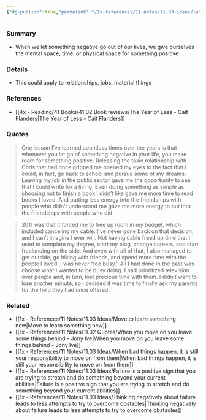 ```yaml
---
{"dg-publish":true,"permalink":"/1x-references/11-notes/11-03-ideas/letting-something-negative-go-out-of-our-lives-leaves-space-for-something-positive/","title":"Letting something negative go out of our lives leaves space for something positive","created":"2024-08-08T21:10:57.973+03:00","updated":"2024-08-09T06:18:04.420+03:00"}
---
```



### Summary
- When we let something negative go out of our lives, we give ourselves the mental space, time, or physical space for something positive

### Details
- This could apply to relationships, jobs, material things

### References
- [[4x - Reading/41 Books/41.02 Book reviews/The Year of Less - Cait Flanders\|The Year of Less - Cait Flanders]]

### Quotes
> One lesson I’ve learned countless times over the years is that whenever you let go of something negative in your life, you make room for something positive. Releasing the toxic relationship with Chris that had once gripped me opened my eyes to the fact that I could, in fact, go back to school and pursue some of my dreams. Leaving my job in the public sector gave me the opportunity to see that I could write for a living. Even doing something as simple as choosing not to finish a book I didn’t like gave me more time to read books I loved. And putting less energy into the friendships with people who didn’t understand me gave me more energy to put into the friendships with people who did.

> 2011 was that it forced me to free up room in my budget, which included canceling my cable. I’ve never gone back on that decision, and I can’t imagine I ever will. Not having cable freed up time that I used to complete my degree, start my blog, change careers, and start freelancing on the side. And even with all of that, I also managed to get outside, go hiking with friends, and spend more time with the people I loved. I was never “too busy.” All I had done in the past was choose what I wanted to be busy doing. I had prioritized television over people and, in turn, lost precious time with them. I didn’t want to lose another minute, so I decided it was time to finally ask my parents for the help they had once offered.


### Related
- [[1x - References/11 Notes/11.03 Ideas/Move to learn something new\|Move to learn something new]]
- [[1x - References/11 Notes/11.02 Quotes/When you move on you leave some things behind - Jony Ive\|When you move on you leave some things behind - Jony Ive]]
- [[1x - References/11 Notes/11.03 Ideas/When bad things happen, it is still your responsibility to move on from them\|When bad things happen, it is still your responsibility to move on from them]]
- [[1x - References/11 Notes/11.03 Ideas/Failure is a positive sign that you are trying to stretch and do something beyond your current abilities\|Failure is a positive sign that you are trying to stretch and do something beyond your current abilities]]
- [[1x - References/11 Notes/11.03 Ideas/Thinking negatively about failure leads to less attempts to try to overcome obstacles\|Thinking negatively about failure leads to less attempts to try to overcome obstacles]]